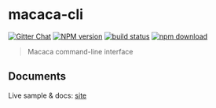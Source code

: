 # macaca-cli

[![Gitter Chat][gitter-image]][gitter-url]
[![NPM version][npm-image]][npm-url]
[![build status][travis-image]][travis-url]
[![npm download][download-image]][download-url]

[gitter-image]: https://img.shields.io/badge/GITTER-join%20chat-green.svg?style=flat-square
[gitter-url]: https://gitter.im/alibaba/macaca
[npm-image]: https://img.shields.io/npm/v/macaca-cli.svg?style=flat-square
[npm-url]: https://npmjs.org/package/macaca-cli
[travis-image]: https://img.shields.io/travis/macacajs/macaca-cli.svg?style=flat-square
[travis-url]: https://travis-ci.org/macacajs/macaca-cli
[download-image]: https://img.shields.io/npm/dm/macaca-cli.svg?style=flat-square
[download-url]: https://npmjs.org/package/macaca-cli

> Macaca command-line interface

## Documents

Live sample & docs: [site](//macacajs.github.io/macaca/guide.html#/cli-usage)
